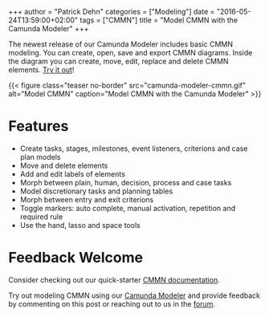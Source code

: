 +++
author = "Patrick Dehn"
categories = ["Modeling"]
date = "2016-05-24T13:59:00+02:00"
tags = ["CMMN"]
title = "Model CMMN with the Camunda Modeler"
+++

The newest release of our Camunda Modeler includes basic CMMN modeling. You can create, open, save and export CMMN diagrams. Inside the diagram you can create, move, edit, replace and delete CMMN elements. [Try it out](https://camunda.org/cmmn/tool/)!

<!--more-->

{{< figure class="teaser no-border" src="camunda-modeler-cmmn.gif" alt="Model CMMN" caption="Model CMMN with the Camunda Modeler" >}}

# Features

* Create tasks, stages, milestones, event listeners, criterions and case plan models
* Move and delete elements
* Add and edit labels of elements
* Morph between plain, human, decision, process and case tasks
* Model discretionary tasks and planning tables
* Morph between entry and exit criterions
* Toggle markers: auto complete, manual activation, repetition and required rule
* Use the hand, lasso and space tools

# Feedback Welcome

Consider checking out our quick-starter [CMMN documentation](https://docs.camunda.org/manual/latest/modeler/camunda-modeler/cmmn/).

Try out modeling CMMN using our [Camunda Modeler](https://camunda.org/cmmn/tool/) and provide feedback by commenting on this post or reaching out to us in the [forum](https://forum.camunda.org/c/modeler).
